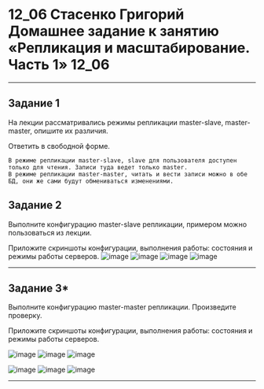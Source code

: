 # 12_06 Стасенко Григорий Домашнее задание к занятию «Репликация и масштабирование. Часть 1» 12_06

---

## Задание 1
На лекции рассматривались режимы репликации master-slave, master-master, опишите их различия.

Ответить в свободной форме.

````
В режиме репликации master-slave, slave для пользователя доступен только для чтения. Записи туда ведет только master.
В режиме репликации master-master, читать и вести записи можно в обе БД, они же сами будут обмениваться изменениями.
````

## Задание 2
Выполните конфигурацию master-slave репликации, примером можно пользоваться из лекции.

Приложите скриншоты конфигурации, выполнения работы: состояния и режимы работы серверов.
![image](https://github.com/Nightnek/HW_12_5/assets/127677631/f9443d04-b824-475e-984b-a7499fba4efa)
![image](https://github.com/Nightnek/HW_12_5/assets/127677631/b71bbda5-0611-47f0-bf98-b4d6c0eec804)
![image](https://github.com/Nightnek/HW_12_5/assets/127677631/f51a1928-40fa-42d8-828c-689fdace3bda)
![image](https://github.com/Nightnek/HW_12_5/assets/127677631/a43fdfd7-6a21-4645-87a9-b9ddcab0416f)


---
## Задание 3*
Выполните конфигурацию master-master репликации. Произведите проверку.

Приложите скриншоты конфигурации, выполнения работы: состояния и режимы работы серверов.

![image](https://github.com/Nightnek/HW_12_5/assets/127677631/c8dc243b-0f2f-49fa-b2ed-b6ed7ae8ffaa)
![image](https://github.com/Nightnek/HW_12_5/assets/127677631/79a79cf6-0dfb-4d3d-80e1-ac2f1c3c9030)
![image](https://github.com/Nightnek/HW_12_5/assets/127677631/15869089-5951-4f43-b960-9c13ff43036f)

![image](https://github.com/Nightnek/HW_12_5/assets/127677631/5573ee5a-c804-4d05-b6b9-f48e0d54ea4e)
![image](https://github.com/Nightnek/HW_12_5/assets/127677631/36590361-dfb0-4bb3-b2c0-354e0197dc3e)
![image](https://github.com/Nightnek/HW_12_5/assets/127677631/a8d5cea0-089f-4f0a-978e-cce1302f0997)



---
